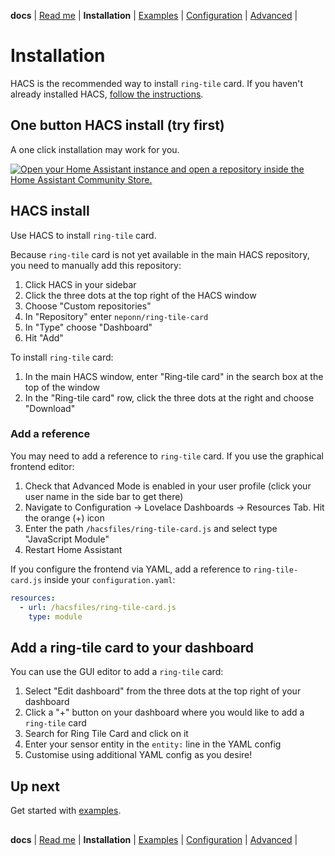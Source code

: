**docs** | [Read me](../README.md) | **Installation** | [Examples](examples.md) | [Configuration](config.md) | [Advanced](advanced.md) |

# Installation

HACS is the recommended way to install `ring-tile` card. If you haven't already installed HACS, [follow the instructions](https://www.hacs.xyz/docs/use/#getting-started-with-hacs).

## One button HACS install (try first)

A one click installation may work for you.

[![Open your Home Assistant instance and open a repository inside the Home Assistant Community Store.](https://my.home-assistant.io/badges/hacs_repository.svg)](https://my.home-assistant.io/redirect/hacs_repository/?owner=neponn&repository=ring-tile-card&category=plugin)

## HACS install

Use HACS to install `ring-tile` card.

Because `ring-tile` card is not yet available in the main HACS repository, you need to manually add this repository:

1. Click HACS in your sidebar
2. Click the three dots at the top right of the HACS window
3. Choose "Custom repositories"
4. In "Repository" enter `neponn/ring-tile-card`
5. In "Type" choose "Dashboard"
6. Hit "Add"

To install `ring-tile` card:

1. In the main HACS window, enter "Ring-tile card" in the search box at the top of the window
2. In the "Ring-tile card" row, click the three dots at the right and choose "Download"

### Add a reference

You may need to add a reference to `ring-tile` card. If you use the graphical frontend editor:

1. Check that Advanced Mode is enabled in your user profile (click your user name in the side bar to get there)
2. Navigate to Configuration -> Lovelace Dashboards -> Resources Tab. Hit the orange (+) icon
3. Enter the path `/hacsfiles/ring-tile-card.js` and select type "JavaScript Module"
4. Restart Home Assistant

If you configure the frontend via YAML, add a reference to `ring-tile-card.js` inside your `configuration.yaml`:

```yaml
resources:
  - url: /hacsfiles/ring-tile-card.js
    type: module
```

## Add a ring-tile card to your dashboard

You can use the GUI editor to add a `ring-tile` card:

1. Select "Edit dashboard" from the three dots at the top right of your dashboard
2. Click a "+" button on your dashboard where you would like to add a `ring-tile` card
3. Search for Ring Tile Card and click on it
4. Enter your sensor entity in the `entity:` line in the YAML config
5. Customise using additional YAML config as you desire!

## Up next

Get started with [examples](examples.md).

##

**docs** | [Read me](../README.md) | **Installation** | [Examples](examples.md) | [Configuration](config.md) | [Advanced](advanced.md) |